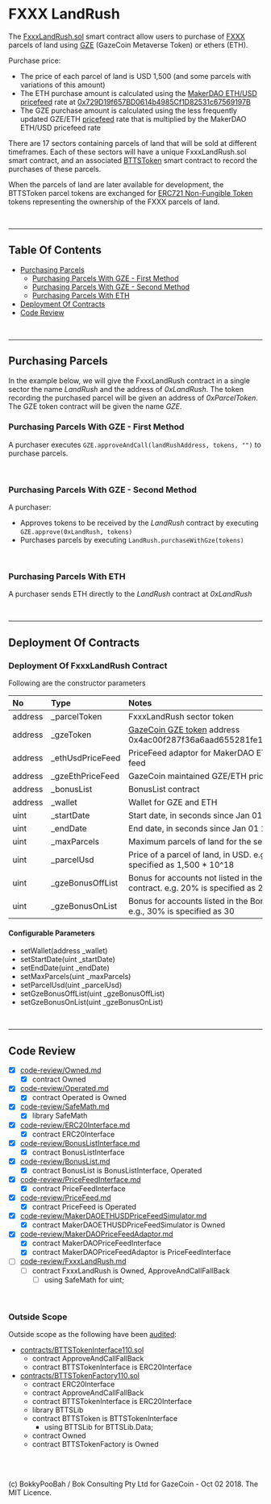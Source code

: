 # FXXX LandRush

The [FxxxLandRush.sol](contracts/FxxxLandRush.sol) smart contract allow users to purchase of [FXXX](https://www.fxxx.io/) parcels of land using [GZE](https://etherscan.io/token/0x4ac00f287f36a6aad655281fe1ca6798c9cb727b) (GazeCoin Metaverse Token) or ethers (ETH).

Purchase price:

* The price of each parcel of land is USD 1,500 (and some parcels with variations of this amount)
* The ETH purchase amount is calculated using the [MakerDAO ETH/USD pricefeed](https://makerdao.com/feeds/) rate at [0x729D19f657BD0614b4985Cf1D82531c67569197B](https://etherscan.io/address/0x729D19f657BD0614b4985Cf1D82531c67569197B#readContract)
* The GZE purchase amount is calculated using the less frequently updated GZE/ETH [pricefeed](contracts/PriceFeed.sol) rate that is multiplied by the MakerDAO ETH/USD pricefeed rate

There are 17 sectors containing parcels of land that will be sold at different timeframes. Each of these sectors will have a unique FxxxLandRush.sol smart contract, and an associated [BTTSToken](https://github.com/bokkypoobah/BokkyPooBahsTokenTeleportationServiceSmartContract) smart contract to record the purchases of these parcels.

When the parcels of land are later available for development, the BTTSToken parcel tokens are exchanged for [ERC721 Non-Fungible Token](https://github.com/ethereum/EIPs/blob/master/EIPS/eip-721.md) tokens representing the ownership of the FXXX parcels of land.

<br />

<hr />

## Table Of Contents

* [Purchasing Parcels](#purchasing-parcels)
  * [Purchasing Parcels With GZE - First Method](#purchasing-parcels-with-gze---first-method)
  * [Purchasing Parcels With GZE - Second Method](#purchasing-parcels-with-gze---second-method)
  * [Purchasing Parcels With ETH](#purchasing-parcels-with-eth)
* [Deployment Of Contracts](#deployment-of-contracts)
* [Code Review](#code-review)

<br />

<hr />

## Purchasing Parcels

In the example below, we will give the FxxxLandRush contract in a single sector the name *LandRush* and the address of *0xLandRush*. The token recording the purchased parcel will be given an address of *0xParcelToken*. The GZE token contract will be given the name *GZE*.

### Purchasing Parcels With GZE - First Method

A purchaser executes `GZE.approveAndCall(landRushAddress, tokens, "")` to purchase parcels.

<br />

### Purchasing Parcels With GZE - Second Method

A purchaser:

* Approves tokens to be received by the *LandRush* contract by executing `GZE.approve(0xLandRush, tokens)`
* Purchases parcels by executing `LandRush.purchaseWithGze(tokens)`

<br />

### Purchasing Parcels With ETH

A purchaser sends ETH directly to the *LandRush* contract at *0xLandRush*

<br />

<hr />

## Deployment Of Contracts

### Deployment Of FxxxLandRush Contract

Following are the constructor parameters

No      | Type             | Notes
:------ |:---------------- |:----
address | \_parcelToken     | FxxxLandRush sector token
address | \_gzeToken        | [GazeCoin GZE token](https://etherscan.io/token/0x4ac00f287f36a6aad655281fe1ca6798c9cb727b) address 0x4ac00f287f36a6aad655281fe1ca6798c9cb727b
address | \_ethUsdPriceFeed | PriceFeed adaptor for MakerDAO ETH/USD price feed
address | \_gzeEthPriceFeed | GazeCoin maintained GZE/ETH price feed
address | \_bonusList       | BonusList contract
address | \_wallet          | Wallet for GZE and ETH
uint    | \_startDate       | Start date, in seconds since Jan 01 1970
uint    | \_endDate         | End date, in seconds since Jan 01 1970
uint    | \_maxParcels      | Maximum parcels of land for the sector
uint    | \_parcelUsd       | Price of a parcel of land, in USD. e.g., USD 1,500 is specified as 1,500 * 10^18
uint    | \_gzeBonusOffList | Bonus for accounts not listed in the BonusList contract. e.g. 20% is specified as 20
uint    | \_gzeBonusOnList  | Bonus for accounts listed in the BonusList contract. e.g., 30% is specified as 30

#### Configurable Parameters

* setWallet(address \_wallet)
* setStartDate(uint \_startDate)
* setEndDate(uint \_endDate)
* setMaxParcels(uint \_maxParcels)
* setParcelUsd(uint \_parcelUsd)
* setGzeBonusOffList(uint \_gzeBonusOffList)
* setGzeBonusOnList(uint \_gzeBonusOnList)

<br />

<hr />

## Code Review

* [x] [code-review/Owned.md](code-review/Owned.md)
  * [x] contract Owned
* [x] [code-review/Operated.md](code-review/Operated.md)
  * [x] contract Operated is Owned
* [x] [code-review/SafeMath.md](code-review/SafeMath.md)
  * [x] library SafeMath
* [x] [code-review/ERC20Interface.md](code-review/ERC20Interface.md)
  * [x] contract ERC20Interface
* [x] [code-review/BonusListInterface.md](code-review/BonusListInterface.md)
  * [x] contract BonusListInterface
* [x] [code-review/BonusList.md](code-review/BonusList.md)
  * [x] contract BonusList is BonusListInterface, Operated
* [x] [code-review/PriceFeedInterface.md](code-review/PriceFeedInterface.md)
  * [x] contract PriceFeedInterface
* [x] [code-review/PriceFeed.md](code-review/PriceFeed.md)
  * [x] contract PriceFeed is Operated
* [x] [code-review/MakerDAOETHUSDPriceFeedSimulator.md](code-review/MakerDAOETHUSDPriceFeedSimulator.md)
  * [x] contract MakerDAOETHUSDPriceFeedSimulator is Owned
* [x] [code-review/MakerDAOPriceFeedAdaptor.md](code-review/MakerDAOPriceFeedAdaptor.md)
  * [x] contract MakerDAOPriceFeedInterface
  * [x] contract MakerDAOPriceFeedAdaptor is PriceFeedInterface
* [ ] [code-review/FxxxLandRush.md](code-review/FxxxLandRush.md)
  * [ ] contract FxxxLandRush is Owned, ApproveAndCallFallBack
    * [ ] using SafeMath for uint;

<br />

### Outside Scope

Outside scope as the following have been [audited](https://github.com/bokkypoobah/BokkyPooBahsTokenTeleportationServiceSmartContract#history):

* [contracts/BTTSTokenInterface110.sol](contracts/BTTSTokenInterface110.sol)
  * contract ApproveAndCallFallBack
  * contract BTTSTokenInterface is ERC20Interface
* [contracts/BTTSTokenFactory110.sol](contracts/BTTSTokenFactory110.sol)
  * contract ERC20Interface
  * contract ApproveAndCallFallBack
  * contract BTTSTokenInterface is ERC20Interface
  * library BTTSLib
  * contract BTTSToken is BTTSTokenInterface
    * using BTTSLib for BTTSLib.Data;
  * contract Owned
  * contract BTTSTokenFactory is Owned

<br />

<br />

(c) BokkyPooBah / Bok Consulting Pty Ltd for GazeCoin - Oct 02 2018. The MIT Licence.
